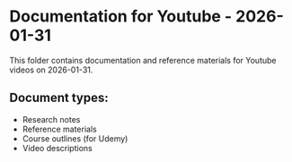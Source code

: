 # Documentation for Youtube - 2026-01-31

This folder contains documentation and reference materials for Youtube videos on 2026-01-31.

## Document types:
- Research notes
- Reference materials
- Course outlines (for Udemy)
- Video descriptions
